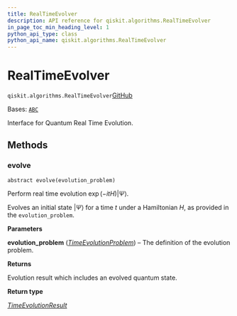 ```yaml
---
title: RealTimeEvolver
description: API reference for qiskit.algorithms.RealTimeEvolver
in_page_toc_min_heading_level: 1
python_api_type: class
python_api_name: qiskit.algorithms.RealTimeEvolver
---
```


# RealTimeEvolver

<span id="qiskit.algorithms.RealTimeEvolver" />

`qiskit.algorithms.RealTimeEvolver`[GitHub](https://github.com/qiskit/qiskit/tree/stable/0.25/qiskit/algorithms/time_evolvers/real_time_evolver.py "view source code")

Bases: [`ABC`](https://docs.python.org/3/library/abc.html#abc.ABC "(in Python v3.12)")

Interface for Quantum Real Time Evolution.

## Methods

### evolve

<span id="qiskit.algorithms.RealTimeEvolver.evolve" />

`abstract evolve(evolution_problem)`

Perform real time evolution $\exp(-i t H)|\Psi\rangle$.

Evolves an initial state $|\Psi\rangle$ for a time $t$ under a Hamiltonian $H$, as provided in the `evolution_problem`.

**Parameters**

**evolution\_problem** ([*TimeEvolutionProblem*](qiskit.algorithms.TimeEvolutionProblem "qiskit.algorithms.time_evolvers.time_evolution_problem.TimeEvolutionProblem")) – The definition of the evolution problem.

**Returns**

Evolution result which includes an evolved quantum state.

**Return type**

[*TimeEvolutionResult*](qiskit.algorithms.TimeEvolutionResult "qiskit.algorithms.time_evolvers.time_evolution_result.TimeEvolutionResult")


